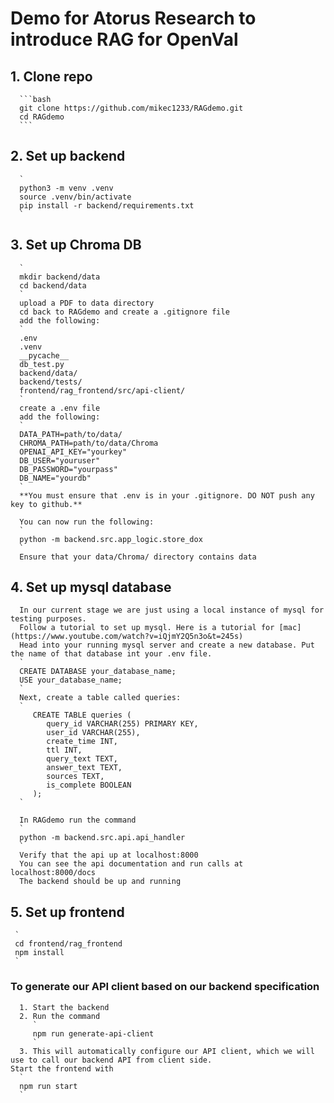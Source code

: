 # Demo for Atorus Research to introduce RAG for OpenVal

## 1. Clone repo
      ```bash
      git clone https://github.com/mikec1233/RAGdemo.git
      cd RAGdemo
      ```

## 2. Set up backend
      `
      python3 -m venv .venv
      source .venv/bin/activate
      pip install -r backend/requirements.txt
      `

## 3. Set up Chroma DB
      `
      mkdir backend/data
      cd backend/data
      `
      upload a PDF to data directory
      cd back to RAGdemo and create a .gitignore file
      add the following:
      `
      .env
      .venv
      __pycache__
      db_test.py
      backend/data/
      backend/tests/
      frontend/rag_frontend/src/api-client/
      `
      create a .env file
      add the following:
      `
      DATA_PATH=path/to/data/
      CHROMA_PATH=path/to/data/Chroma
      OPENAI_API_KEY="yourkey"
      DB_USER="youruser"
      DB_PASSWORD="yourpass"
      DB_NAME="yourdb"
      `
      **You must ensure that .env is in your .gitignore. DO NOT push any key to github.**
     
      You can now run the following:
      `
      python -m backend.src.app_logic.store_dox
      `
      Ensure that your data/Chroma/ directory contains data

## 4. Set up mysql database
      In our current stage we are just using a local instance of mysql for testing purposes.
      Follow a tutorial to set up mysql. Here is a tutorial for [mac](https://www.youtube.com/watch?v=iQjmY2Q5n3o&t=245s)
      Head into your running mysql server and create a new database. Put the name of that database int your .env file.
      `
      CREATE DATABASE your_database_name;
      USE your_database_name;
      `
      Next, create a table called queries:
      `
         CREATE TABLE queries (
            query_id VARCHAR(255) PRIMARY KEY,
            user_id VARCHAR(255),
            create_time INT,
            ttl INT,
            query_text TEXT,
            answer_text TEXT,
            sources TEXT,
            is_complete BOOLEAN
         );
      `

      In RAGdemo run the command
      `
      python -m backend.src.api.api_handler
      `
      Verify that the api up at localhost:8000
      You can see the api documentation and run calls at localhost:8000/docs
      The backend should be up and running

## 5. Set up frontend
     `
     cd frontend/rag_frontend
     npm install
     `
   ### To generate our API client based on our backend specification
      1. Start the backend
      2. Run the command
         `
         npm run generate-api-client
         `
      3. This will automatically configure our API client, which we will use to call our backend API from client side.
    Start the frontend with
      `
      npm run start
      `

   


   
   
   
